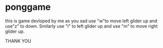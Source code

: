 # ponggame

this is game devloped by me as you sad use "w"to move left glider up and use"z" to down. Smilarly use "i" to left glider up and use "m" to move right glider up.

THANK YOU
